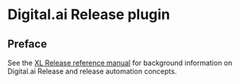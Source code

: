 # Digital.ai Release plugin

## Preface

See the [XL Release reference manual](https://docs.xebialabs.com/xl-release) for background information on Digital.ai Release and release automation concepts.  
